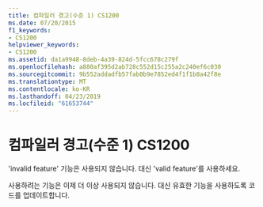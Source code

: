 ```yaml
---
title: 컴파일러 경고(수준 1) CS1200
ms.date: 07/20/2015
f1_keywords:
- CS1200
helpviewer_keywords:
- CS1200
ms.assetid: da1a9948-8deb-4a39-824d-5fcc678c279f
ms.openlocfilehash: a880af395d2ab728c552d15c255a2c240ef6c030
ms.sourcegitcommit: 9b552addadfb57fab0b9e7852ed4f1f1b8a42f8e
ms.translationtype: MT
ms.contentlocale: ko-KR
ms.lasthandoff: 04/23/2019
ms.locfileid: "61653744"
---
```

# <a name="compiler-warning-level-1-cs1200"></a>컴파일러 경고(수준 1) CS1200
'invalid feature' 기능은 사용되지 않습니다. 대신 'valid feature'를 사용하세요.  
  
 사용하려는 기능은 이제 더 이상 사용되지 않습니다. 대신 유효한 기능을 사용하도록 코드를 업데이트합니다.
